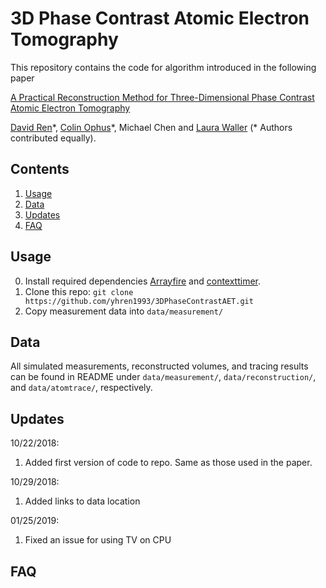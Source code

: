 # 3D Phase Contrast Atomic Electron Tomography
This repository contains the code for algorithm introduced in the following paper

[A Practical Reconstruction Method for Three-Dimensional Phase Contrast Atomic Electron Tomography](https://arxiv.org/abs/1807.03886)

[David Ren](http://scholar.google.com/citations?user=zTsT-cAAAAAJ&hl=en)\*, [Colin Ophus](https://foundry.lbl.gov/people/colin_ophus.html)\*, Michael Chen and [Laura Waller](https://www.laurawaller.com) (\* Authors contributed equally).


## Contents
1. [Usage](#usage)
2. [Data](#data)
3. [Updates](#updates)
4. [FAQ](#FAQ)

## Usage 
0. Install required dependencies [Arrayfire](https://github.com/arrayfire/arrayfire-python) and [contexttimer](https://pypi.org/project/contexttimer/).
1. Clone this repo: ```git clone https://github.com/yhren1993/3DPhaseContrastAET.git```
2. Copy measurement data into ```data/measurement/```

## Data
All simulated measurements, reconstructed volumes, and tracing results can be found in README under ```data/measurement/```,  ```data/reconstruction/```, and  ```data/atomtrace/```, respectively.

## Updates
10/22/2018:
1. Added first version of code to repo. Same as those used in the paper.

10/29/2018:
1. Added links to data location

01/25/2019:
1. Fixed an issue for using TV on CPU

## FAQ
